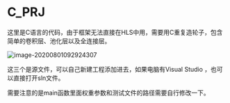 # C_PRJ

这里是C语言的代码，由于框架无法直接在HLS中用，需要用C重复造轮子，包含简单的卷积层、池化层以及全连接层。

![image-20200801092924307](https://gitee.com/t2w1997/img-bed/raw/master/img/20200801092924.png)

这三个是源文件，可以自己新建工程添加进去，如果电脑有Visual Studio ，也可以直接打开sln文件。

需要注意的是main函数里面权重参数和测试文件的路径需要自行修改一下。